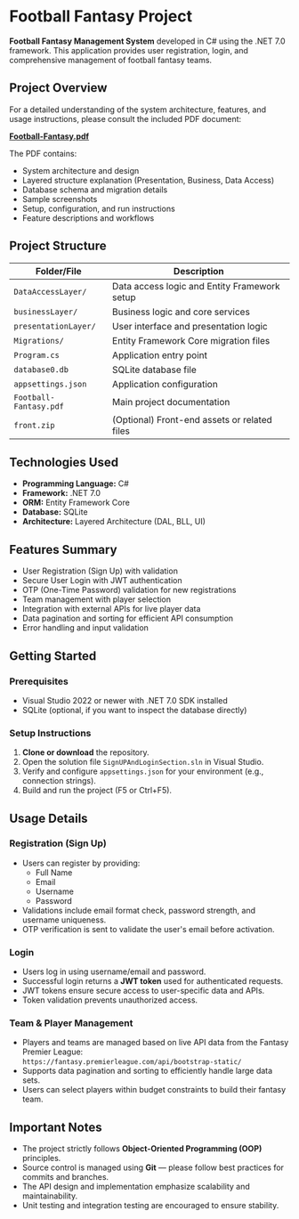 # Football Fantasy Project

**Football Fantasy Management System** developed in C# using the .NET 7.0 framework. This application provides user registration, login, and comprehensive management of football fantasy teams.

## Project Overview

For a detailed understanding of the system architecture, features, and usage instructions, please consult the included PDF document:

**[Football-Fantasy.pdf](./Football-Fantasy.pdf)**

The PDF contains:

- System architecture and design  
- Layered structure explanation (Presentation, Business, Data Access)  
- Database schema and migration details  
- Sample screenshots  
- Setup, configuration, and run instructions  
- Feature descriptions and workflows  


## Project Structure

| Folder/File               | Description                                    |
|--------------------------|------------------------------------------------|
| `DataAccessLayer/`       | Data access logic and Entity Framework setup  |
| `businessLayer/`         | Business logic and core services               |
| `presentationLayer/`     | User interface and presentation logic          |
| `Migrations/`            | Entity Framework Core migration files          |
| `Program.cs`             | Application entry point                         |
| `database0.db`           | SQLite database file                            |
| `appsettings.json`       | Application configuration                       |
| `Football-Fantasy.pdf`   |  Main project documentation                   |
| `front.zip`              | (Optional) Front-end assets or related files    |


## Technologies Used

- **Programming Language:** C#  
- **Framework:** .NET 7.0  
- **ORM:** Entity Framework Core  
- **Database:** SQLite  
- **Architecture:** Layered Architecture (DAL, BLL, UI)  

## Features Summary

- User Registration (Sign Up) with validation  
- Secure User Login with JWT authentication  
- OTP (One-Time Password) validation for new registrations  
- Team management with player selection  
- Integration with external APIs for live player data  
- Data pagination and sorting for efficient API consumption  
- Error handling and input validation  


## Getting Started

### Prerequisites

- Visual Studio 2022 or newer with .NET 7.0 SDK installed  
- SQLite (optional, if you want to inspect the database directly)  

### Setup Instructions

1. **Clone or download** the repository.  
2. Open the solution file `SignUPAndLoginSection.sln` in Visual Studio.  
3. Verify and configure `appsettings.json` for your environment (e.g., connection strings).  
4. Build and run the project (F5 or Ctrl+F5).  


## Usage Details

### Registration (Sign Up)

- Users can register by providing:  
  - Full Name  
  - Email  
  - Username  
  - Password  
- Validations include email format check, password strength, and username uniqueness.  
- OTP verification is sent to validate the user's email before activation.

### Login

- Users log in using username/email and password.  
- Successful login returns a **JWT token** used for authenticated requests.  
- JWT tokens ensure secure access to user-specific data and APIs.  
- Token validation prevents unauthorized access.

### Team & Player Management

- Players and teams are managed based on live API data from the Fantasy Premier League:  
  `https://fantasy.premierleague.com/api/bootstrap-static/`  
- Supports data pagination and sorting to efficiently handle large data sets.  
- Users can select players within budget constraints to build their fantasy team.


## Important Notes

- The project strictly follows **Object-Oriented Programming (OOP)** principles.  
- Source control is managed using **Git** — please follow best practices for commits and branches.  
- The API design and implementation emphasize scalability and maintainability.  
- Unit testing and integration testing are encouraged to ensure stability.  



